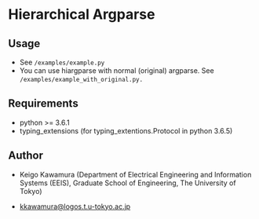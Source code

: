 # Hierarchical Argparse

## Usage

+ See ```/examples/example.py```
+ You can use hiargparse with normal (original) argparse. See ```/examples/example_with_original.py.```

## Requirements

+ python >= 3.6.1
+ typing_extensions (for typing\_extentions.Protocol in python 3.6.5)

## Author

+ Keigo Kawamura (Department of Electrical Engineering and Information Systems (EEIS), Graduate School of Engineering, The University of Tokyo)
 - kkawamura@logos.t.u-tokyo.ac.jp
